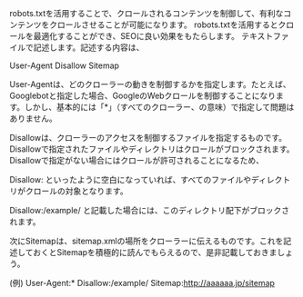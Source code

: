 robots.txtを活用することで、クロールされるコンテンツを制御して、有利なコンテンツをクロールさせることが可能になります。
robots.txtを活用するとクロールを最適化することができ、SEOに良い効果をもたらします。
テキストファイルで記述します。記述する内容は、

User-Agent
Disallow
Sitemap

User-Agentは、どのクローラーの動きを制御するかを指定します。たとえば、Googlebotと指定した場合、GoogleのWebクロールを制御することになります。しかし、基本的には「*」（すべてのクローラー、の意味）で指定して問題はありません。

Disallowは、クローラーのアクセスを制御するファイルを指定するものです。Disallowで指定されたファイルやディレクトリはクロールがブロックされます。Disallowで指定がない場合にはクロールが許可されることになるため、

Disallow:
といったように空白になっていれば、すべてのファイルやディレクトリがクロールの対象となります。

Disallow:/example/
と記載した場合には、このディレクトリ配下がブロックされます。

次にSitemapは、sitemap.xmlの場所をクローラーに伝えるものです。これを記述しておくとSitemapを積極的に読んでもらえるので、是非記載しておきましょう。

(例)
User-Agent:*
Disallow:/example/
Sitemap:http://aaaaaa.jp/sitemap